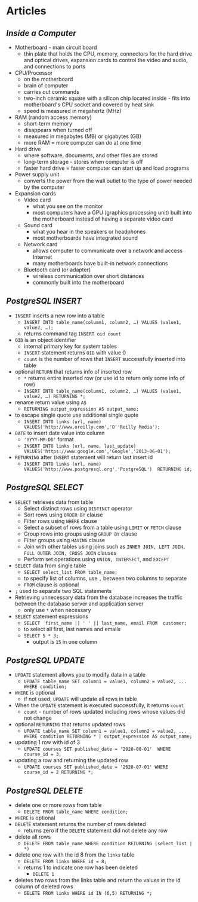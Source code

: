 # Articles

## *Inside a Computer*

* Motherboard - main circuit board
  * thin plate that holds the CPU, memory, connectors for the hard drive and optical drives, expansion cards to control the video and audio, and connections to ports
* CPU/Processor
  * on the motherboard
  * brain of computer
  * carries out commands
  * two-inch ceramic square with a silicon chip located inside - fits into motherboard's CPU socket and covered by heat sink
  * speed is measured in megahertz (MHz)
* RAM (random access memory)
  * short-term memory
  * disappears when turned off
  * measured in megabytes (MB) or gigabytes (GB)
  * more RAM = more computer can do at one time
* Hard drive
  * where software, documents, and other files are stored
  *  long-term storage - stores when computer is off
  * faster hard drive = faster computer can start up and load programs
* Power supply unit
  * converts the power from the wall outlet to the type of power needed by the computer
* Expansion cards
  * Video card
    * what you see on the monitor
    * most computers have a GPU (graphics processing unit) built into the motherboard instead of having a separate video card
  * Sound card
      * what you hear in the speakers or headphones
      * most motherboards have integrated sound
  * Network card
    * allows computer to communicate over a network and access Internet
    * many motherboards have built-in network connections
  * Bluetooth card (or adapter)
    * wireless communication over short distances
    * commonly built into the motherboard


## *PostgreSQL INSERT*

* `INSERT` inserts a new row into a table
  * `INSERT INTO table_name(column1, column2, …)
VALUES (value1, value2, …);`
  * returns command tag `INSERT oid count`
* `OID` is an object identifier
  * internal primary key for system tables
  * `INSERT` statement returns `OID` with value 0
  * `count` is the number of rows that `INSERT` successfully inserted into table
* optional `RETURN` that returns info of inserted row
  * `*` returns entire inserted row (or use id to return only some info of row)
  * `INSERT INTO table_name(column1, column2, …)
VALUES (value1, value2, …)
RETURNING *;`
* rename return value using `AS`
  * `RETURNING output_expression AS output_name;`
* to escape single quote use additional single quote
  * `INSERT INTO links (url, name)
VALUES('http://www.oreilly.com','O''Reilly Media');`
* `DATE` to insert date value into column
  * `'YYYY-MM-DD'` format
  * `INSERT INTO links (url, name, last_update)
VALUES('https://www.google.com','Google','2013-06-01');`
* `RETURNING` after `INSERT` statement will return last insert id
  * `INSERT INTO links (url, name)
VALUES('http://www.postgresql.org','PostgreSQL') 
RETURNING id;`


## *PostgreSQL SELECT*

* `SELECT` retrieves data from table
  * Select distinct rows using `DISTINCT` operator
  * Sort rows using `ORDER BY` clause
  * Filter rows using `WHERE` clause
  * Select a subset of rows from a table using `LIMIT` or `FETCH` clause
  * Group rows into groups using `GROUP BY` clause
  * Filter groups using `HAVING` clause
  * Join with other tables using joins such as `INNER JOIN, LEFT JOIN, FULL OUTER JOIN, CROSS JOIN` clauses
  * Perform set operations using `UNION, INTERSECT`, and `EXCEPT`
* `SELECT` data from single table
  * `SELECT
   select_list
FROM
   table_name;`
  * to specify list of columns, use `,` between two columns to separate
  * `FROM` clause is optional
* `;` used to separate two SQL statements
* Retrieving unnecessary data from the database increases the traffic between the database server and application server
  * only use `*` when necessary
* `SELECT` statement expressions
  * `SELECT 
   first_name || ' ' || last_name,
   email
FROM 
   customer;`
   * to select all first, last names and emails
  * `SELECT 5 * 3;`
    * output is `15` in one column


## *PostgreSQL UPDATE*


* `UPDATE` statement allows you to modify data in a table
  * `UPDATE table_name
SET column1 = value1,
    column2 = value2,
    ...
WHERE condition;`
* `WHERE` is optional
  * if not used, `UPDATE` will update all rows in table
* When the `UPDATE` statement is executed successfully, it returns `count`
  * `count` - number of rows updated including rows whose values did not change
* optional `RETURNING` that returns updated rows
  * `UPDATE table_name
SET column1 = value1,
    column2 = value2,
    ...
WHERE condition
RETURNING * | output_expression AS output_name;`
* updating 1 row with id of 3
  * `UPDATE courses
SET published_date = '2020-08-01' 
WHERE course_id = 3;`
* updating a row and returning the updated row
  * `UPDATE courses
SET published_date = '2020-07-01'
WHERE course_id = 2
RETURNING *;`


## *PostgreSQL DELETE*

* delete one or more rows from table
  * `DELETE FROM table_name
WHERE condition;`
* `WHERE` is optional 
* `DELETE` statement returns the number of rows deleted
  * returns zero if the `DELETE` statement did not delete any row
* delete all rows 
  * `DELETE FROM table_name
WHERE condition
RETURNING (select_list | *)`
* delete one row with the id 8 from the `links` table
  * `DELETE FROM links
WHERE id = 8;`
  * returns 1 to indicate one row has been deleted
    * `DELETE 1`
* deletes two rows from the links table and return the values in the id column of deleted rows
  * `DELETE FROM links
WHERE id IN (6,5)
RETURNING *;`